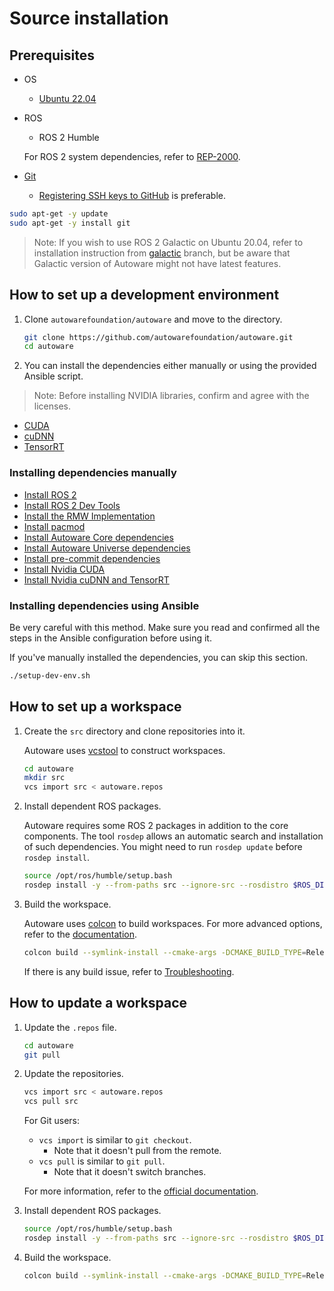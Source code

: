 # Source installation

## Prerequisites

- OS

  - [Ubuntu 22.04](https://releases.ubuntu.com/22.04/)

- ROS

  - ROS 2 Humble

  For ROS 2 system dependencies, refer to [REP-2000](https://www.ros.org/reps/rep-2000.html).

- [Git](https://git-scm.com/)
  - [Registering SSH keys to GitHub](https://github.com/settings/keys) is preferable.

```bash
sudo apt-get -y update
sudo apt-get -y install git
```

> Note: If you wish to use ROS 2 Galactic on Ubuntu 20.04, refer to installation instruction from [galactic](https://autowarefoundation.github.io/autoware-documentation/galactic/installation/autoware/source-installation/) branch, but be aware that Galactic version of Autoware might not have latest features.

## How to set up a development environment

1. Clone `autowarefoundation/autoware` and move to the directory.

   ```bash
   git clone https://github.com/autowarefoundation/autoware.git
   cd autoware
   ```

2. You can install the dependencies either manually or using the provided Ansible script.

> Note: Before installing NVIDIA libraries, confirm and agree with the licenses.

- [CUDA](https://docs.nvidia.com/cuda/eula/index.html)
- [cuDNN](https://docs.nvidia.com/deeplearning/cudnn/sla/index.html)
- [TensorRT](https://docs.nvidia.com/deeplearning/tensorrt/sla/index.html)

### Installing dependencies manually

- [Install ROS 2](https://github.com/autowarefoundation/autoware/tree/main/ansible/roles/ros2#manual-installation)
- [Install ROS 2 Dev Tools](https://github.com/autowarefoundation/autoware/tree/main/ansible/roles/ros2_dev_tools#manual-installation)
- [Install the RMW Implementation](https://github.com/autowarefoundation/autoware/tree/main/ansible/roles/rmw_implementation#manual-installation)
- [Install pacmod](https://github.com/autowarefoundation/autoware/tree/main/ansible/roles/pacmod#manual-installation)
- [Install Autoware Core dependencies](https://github.com/autowarefoundation/autoware/tree/main/ansible/roles/autoware_core#manual-installation)
- [Install Autoware Universe dependencies](https://github.com/autowarefoundation/autoware/tree/main/ansible/roles/autoware_universe#manual-installation)
- [Install pre-commit dependencies](https://github.com/autowarefoundation/autoware/tree/main/ansible/roles/pre_commit#manual-installation)
- [Install Nvidia CUDA](https://github.com/autowarefoundation/autoware/tree/main/ansible/roles/cuda#manual-installation)
- [Install Nvidia cuDNN and TensorRT](https://github.com/autowarefoundation/autoware/tree/main/ansible/roles/tensorrt#manual-installation)

### Installing dependencies using Ansible

Be very careful with this method. Make sure you read and confirmed all the steps in the Ansible configuration before using it.

If you've manually installed the dependencies, you can skip this section.

```bash
./setup-dev-env.sh
```

## How to set up a workspace

1. Create the `src` directory and clone repositories into it.

   Autoware uses [vcstool](https://github.com/dirk-thomas/vcstool) to construct workspaces.

   ```bash
   cd autoware
   mkdir src
   vcs import src < autoware.repos
   ```

2. Install dependent ROS packages.

   Autoware requires some ROS 2 packages in addition to the core components.
   The tool `rosdep` allows an automatic search and installation of such dependencies.
   You might need to run `rosdep update` before `rosdep install`.

   ```bash
   source /opt/ros/humble/setup.bash
   rosdep install -y --from-paths src --ignore-src --rosdistro $ROS_DISTRO
   ```

3. Build the workspace.

   Autoware uses [colcon](https://github.com/colcon) to build workspaces.
   For more advanced options, refer to the [documentation](https://colcon.readthedocs.io/).

   ```bash
   colcon build --symlink-install --cmake-args -DCMAKE_BUILD_TYPE=Release
   ```

   If there is any build issue, refer to [Troubleshooting](../../support/troubleshooting.md#build-issues).

## How to update a workspace

1. Update the `.repos` file.

   ```bash
   cd autoware
   git pull
   ```

2. Update the repositories.

   ```bash
   vcs import src < autoware.repos
   vcs pull src
   ```

   For Git users:

   - `vcs import` is similar to `git checkout`.
     - Note that it doesn't pull from the remote.
   - `vcs pull` is similar to `git pull`.
     - Note that it doesn't switch branches.

   For more information, refer to the [official documentation](https://github.com/dirk-thomas/vcstool).

3. Install dependent ROS packages.

   ```bash
   source /opt/ros/humble/setup.bash
   rosdep install -y --from-paths src --ignore-src --rosdistro $ROS_DISTRO
   ```

4. Build the workspace.

   ```bash
   colcon build --symlink-install --cmake-args -DCMAKE_BUILD_TYPE=Release
   ```
